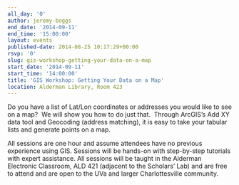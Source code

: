 ```yaml
---
all_day: '0'
author: jeremy-boggs
end_date: '2014-09-11'
end_time: '15:00:00'
layout: events
published-date: 2014-08-25 10:17:29+00:00
rsvp: '0'
slug: gis-workshop-getting-your-data-on-a-map
start_date: '2014-09-11'
start_time: '14:00:00'
title: 'GIS Workshop: Getting Your Data on a Map'
location: Alderman Library, Room 423
---
```


Do you have a list of Lat/Lon coordinates or addresses you would like to see on a map?  We will show you how to do just that.  Through ArcGIS’s Add XY data tool and Geocoding (address matching), it is easy to take your tabular lists and generate points on a map.

All sessions are one hour and assume attendees have no previous experience using GIS. Sessions will be hands-on with step-by-step tutorials with expert assistance. All sessions will be taught in the Alderman Electronic Classroom, ALD 421 (adjacent to the Scholars’ Lab) and are free to attend and are open to the UVa and larger Charlottesville community.
